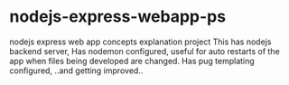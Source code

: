 # nodejs-express-webapp-ps
nodejs express web app concepts explanation project
This has nodejs backend server,
Has nodemon configured, useful for auto restarts of the app when files being developed are changed.
Has pug templating configured,
..and getting improved..

